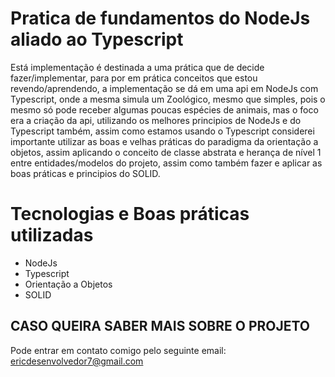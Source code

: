 # Pratica de fundamentos do NodeJs aliado ao Typescript

Está implementação é destinada a uma prática que de decide fazer/implementar, para por em prática conceitos que estou revendo/aprendendo, a implementação se dá em uma api 
em NodeJs com Typescript, onde a mesma simula um Zoológico, mesmo que simples, pois o mesmo só pode receber algumas poucas espécies de animais, mas o foco era a criação
da api, utilizando os melhores principios de NodeJs e do Typescript também, assim como estamos usando o Typescript considerei importante utilizar as boas e velhas práticas
do paradigma da orientação a objetos, assim aplicando o conceito de classe abstrata e herança de nível 1 entre entidades/modelos do projeto, assim como também fazer e aplicar
as boas práticas e principios do SOLID.

# Tecnologias e Boas práticas utilizadas
* NodeJs
* Typescript
* Orientação a Objetos
* SOLID

## CASO QUEIRA SABER MAIS SOBRE O PROJETO

Pode entrar em contato comigo pelo seguinte email: ericdesenvolvedor7@gmail.com
